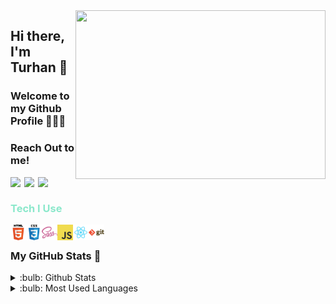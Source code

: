 <img src="https://media.giphy.com/media/SwImQhtiNA7io/source.gif" align="right" width="400" height="270">

## Hi there, I'm Turhan 👋
### Welcome to my Github Profile 👨🏻‍💻

### Reach Out to me!

[<img  width="22" src="https://unpkg.com/simple-icons@v4/icons/linkedin.svg" align="left" />][linkedin]
[<img  width="22" src="https://unpkg.com/simple-icons@v4/icons/codersrank.svg" align="left" />][website]
[<img  width="22" src="https://unpkg.com/simple-icons@v4/icons/twitter.svg" align="left" />][twitter]
<br/>

<h3 align="left"><font color="#8BE8CB">Tech I Use</font></h2>
<img align="left" src="https://raw.githubusercontent.com/github/explore/80688e429a7d4ef2fca1e82350fe8e3517d3494d/topics/html/html.png" width="25" height="25" />
<img align="left" src="https://raw.githubusercontent.com/github/explore/80688e429a7d4ef2fca1e82350fe8e3517d3494d/topics/css/css.png" width="25" height="25" />
<img align="left" src="https://raw.githubusercontent.com/github/explore/80688e429a7d4ef2fca1e82350fe8e3517d3494d/topics/sass/sass.png" width="25" height="25" />
<img align="left" src="https://raw.githubusercontent.com/github/explore/80688e429a7d4ef2fca1e82350fe8e3517d3494d/topics/javascript/javascript.png" width="25" height="25" />
<img align="left" src="https://raw.githubusercontent.com/github/explore/80688e429a7d4ef2fca1e82350fe8e3517d3494d/topics/react/react.png" width="25" height="25" />
<img align="left" src="https://raw.githubusercontent.com/github/explore/80688e429a7d4ef2fca1e82350fe8e3517d3494d/topics/git/git.png" width="25" height="25" />

<br />

<h3>My GitHub Stats 🧟</h2>
<p align="center"><details>
<summary>:bulb: Github Stats</summary>
<img src="https://github-readme-stats.vercel.app/api?username=turhansel&theme=tokyonight" >
</details>

<details>
<summary>:bulb:  Most Used Languages</summary>
<img src="https://github-readme-stats.vercel.app/api/top-langs/?username=turhansel&langs_count=10&theme=tokyonight&layout=compact" alt="turhansel :: Top Langs" />
</details></p>


[website]: https://turhansel.github.io/
[twitter]: https://twitter.com/ulanturbo
[linkedin]: https://linkedin.com/in/turhansel
